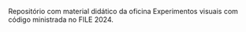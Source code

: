 Repositório com material didático da oficina Experimentos visuais com código ministrada no FILE 2024.